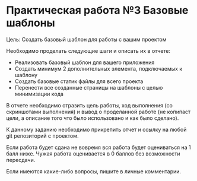 # Практическая работа №3 Базовые шаблоны

Цель: Создать базовый шаблон для работы с вашим проектом

Необходимо проделать следующие шаги и описать их в отчете:
- Реализовать базовый шаблон для вашего приложения
- Создать минимум 2 дополнительных элемента, подключаемых к шаблону
- Создать базовые статик файлы для всего проекта
- Перенести все созданные страницы на шаблоны с целью минимизации кода

В отчете необходимо отразить цель работы, ход выполнения (со скриншотами выполнения) и вывод о проделанной работе (не копипаст цели, а описание того что было использовано и как было сделано).

К данному заданию необходимо прикрепить отчет и ссылку на любой git репозиторий с проектом.

Если работа будет сдана не вовремя вся работа будет оцениваться на 1 балл ниже.
Чужая работа оценивается в 0 баллов без возможности пересдачи.

Если имеются какие-либо вопросы, пишите в личные комментарии.
